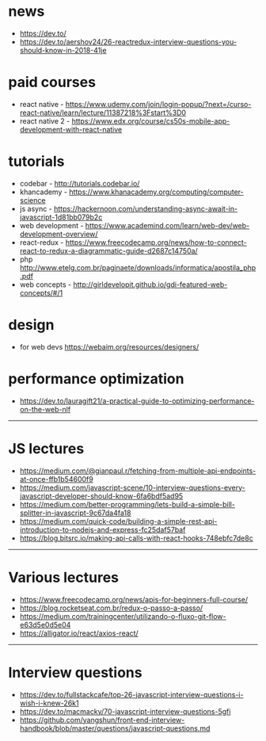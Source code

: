 # news
- https://dev.to/
- https://dev.to/aershov24/26-reactredux-interview-questions-you-should-know-in-2018-41je

# paid courses
- react native - https://www.udemy.com/join/login-popup/?next=/curso-react-native/learn/lecture/11387218%3Fstart%3D0
- react native 2 - https://www.edx.org/course/cs50s-mobile-app-development-with-react-native

# tutorials
- codebar - http://tutorials.codebar.io/
- khancademy - https://www.khanacademy.org/computing/computer-science
- js async - https://hackernoon.com/understanding-async-await-in-javascript-1d81bb079b2c
- web development - https://www.academind.com/learn/web-dev/web-development-overview/
- react-redux - https://www.freecodecamp.org/news/how-to-connect-react-to-redux-a-diagrammatic-guide-d2687c14750a/
- php http://www.etelg.com.br/paginaete/downloads/informatica/apostila_php.pdf
- web concepts - http://girldevelopit.github.io/gdi-featured-web-concepts/#/1

# design 
- for web devs https://webaim.org/resources/designers/

# performance optimization
- https://dev.to/lauragift21/a-practical-guide-to-optimizing-performance-on-the-web-nlf

--------------------------------------------------------------------------------------

# JS lectures

- https://medium.com/@gianpaul.r/fetching-from-multiple-api-endpoints-at-once-ffb1b54600f9
- https://medium.com/javascript-scene/10-interview-questions-every-javascript-developer-should-know-6fa6bdf5ad95
- https://medium.com/better-programming/lets-build-a-simple-bill-splitter-in-javascript-9c67da4fa18
- https://medium.com/quick-code/building-a-simple-rest-api-introduction-to-nodejs-and-express-fc25daf57baf
- https://blog.bitsrc.io/making-api-calls-with-react-hooks-748ebfc7de8c

---------------------------------------------------------------------------------------

# Various lectures

- https://www.freecodecamp.org/news/apis-for-beginners-full-course/
- https://blog.rocketseat.com.br/redux-o-passo-a-passo/
- https://medium.com/trainingcenter/utilizando-o-fluxo-git-flow-e63d5e0d5e04
- https://alligator.io/react/axios-react/

---------------------------------------------------------------------------------------

# Interview questions
- https://dev.to/fullstackcafe/top-26-javascript-interview-questions-i-wish-i-knew-26k1
- https://dev.to/macmacky/70-javascript-interview-questions-5gfi
- https://github.com/yangshun/front-end-interview-handbook/blob/master/questions/javascript-questions.md
